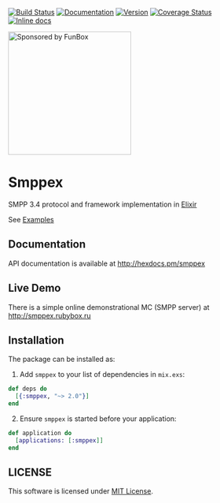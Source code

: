 [![Build Status](https://travis-ci.org/savonarola/smppex.svg?branch=master)](https://travis-ci.org/savonarola/smppex)
[![Documentation](https://img.shields.io/badge/docs-hexpm-blue.svg)](http://hexdocs.pm/smppex)
[![Version](https://img.shields.io/hexpm/v/smppex.svg)](https://hex.pm/packages/smppex)
[![Coverage Status](https://coveralls.io/repos/github/savonarola/smppex/badge.svg?branch=master&1504538909)](https://coveralls.io/github/savonarola/smppex?branch=master)
[![Inline docs](http://inch-ci.org/github/savonarola/smppex.svg?branch=master)](http://inch-ci.org/github/savonarola/smppex)

<a href="https://funbox.ru">
  <img src="http://funbox.ru/badges/sponsored_by_funbox.svg" alt="Sponsored by FunBox" width=250 />
</a>

# Smppex

SMPP 3.4 protocol and framework implementation in [Elixir](http://elixir-lang.org)

See [Examples](https://hexdocs.pm/smppex/SMPPEX.html)

## Documentation

API documentation is available at http://hexdocs.pm/smppex

## Live Demo

There is a simple online demonstrational MC (SMPP server) at http://smppex.rubybox.ru

## Installation

The package can be installed as:

  1. Add `smppex` to your list of dependencies in `mix.exs`:

  ```elixir
  def deps do
    [{:smppex, "~> 2.0"}]
  end
  ```

  2. Ensure `smppex` is started before your application:

  ```elixir
  def application do
    [applications: [:smppex]]
  end
  ```

## LICENSE

This software is licensed under [MIT License](LICENSE).
